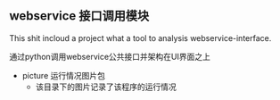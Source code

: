 webservice 接口调用模块
-------------------------
This shit incloud a project what a tool to analysis webservice-interface.

通过python调用webservice公共接口并架构在UI界面之上

* picture 运行情况图片包
    * 该目录下的图片记录了该程序的运行情况
